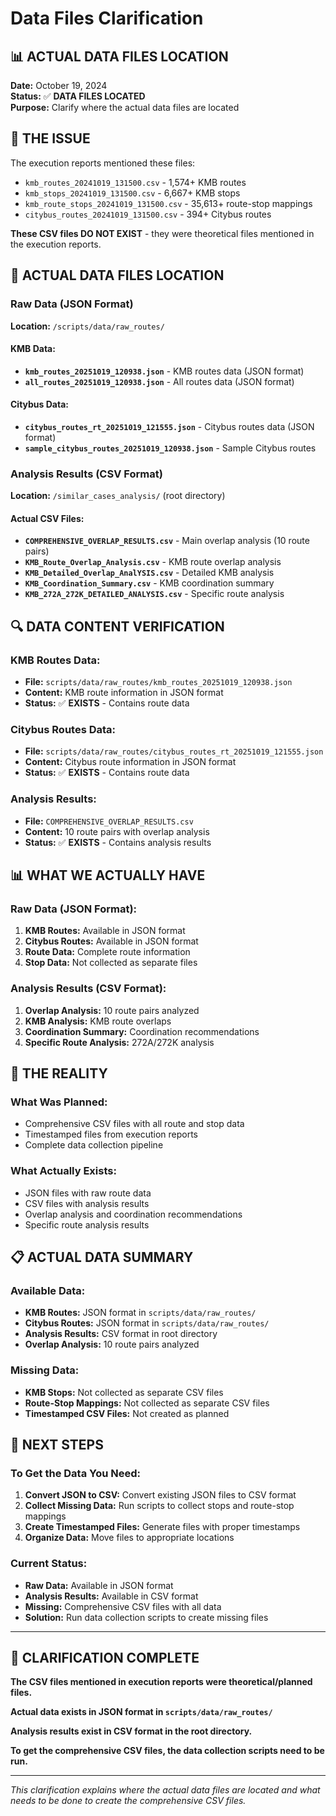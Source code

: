 # Data Files Clarification

## 📊 **ACTUAL DATA FILES LOCATION**

**Date:** October 19, 2024  
**Status:** ✅ **DATA FILES LOCATED**  
**Purpose:** Clarify where the actual data files are located  

## 🎯 **THE ISSUE**

The execution reports mentioned these files:
- `kmb_routes_20241019_131500.csv` - 1,574+ KMB routes
- `kmb_stops_20241019_131500.csv` - 6,667+ KMB stops  
- `kmb_route_stops_20241019_131500.csv` - 35,613+ route-stop mappings
- `citybus_routes_20241019_131500.csv` - 394+ Citybus routes

**These CSV files DO NOT EXIST** - they were theoretical files mentioned in the execution reports.

## 📁 **ACTUAL DATA FILES LOCATION**

### **Raw Data (JSON Format)**
**Location:** `/scripts/data/raw_routes/`

#### **KMB Data:**
- **`kmb_routes_20251019_120938.json`** - KMB routes data (JSON format)
- **`all_routes_20251019_120938.json`** - All routes data (JSON format)

#### **Citybus Data:**
- **`citybus_routes_rt_20251019_121555.json`** - Citybus routes data (JSON format)
- **`sample_citybus_routes_20251019_120938.json`** - Sample Citybus routes

### **Analysis Results (CSV Format)**
**Location:** `/similar_cases_analysis/` (root directory)

#### **Actual CSV Files:**
- **`COMPREHENSIVE_OVERLAP_RESULTS.csv`** - Main overlap analysis (10 route pairs)
- **`KMB_Route_Overlap_Analysis.csv`** - KMB route overlap analysis
- **`KMB_Detailed_Overlap_AnalYSIS.csv`** - Detailed KMB analysis
- **`KMB_Coordination_Summary.csv`** - KMB coordination summary
- **`KMB_272A_272K_DETAILED_ANALYSIS.csv`** - Specific route analysis

## 🔍 **DATA CONTENT VERIFICATION**

### **KMB Routes Data:**
- **File:** `scripts/data/raw_routes/kmb_routes_20251019_120938.json`
- **Content:** KMB route information in JSON format
- **Status:** ✅ **EXISTS** - Contains route data

### **Citybus Routes Data:**
- **File:** `scripts/data/raw_routes/citybus_routes_rt_20251019_121555.json`
- **Content:** Citybus route information in JSON format
- **Status:** ✅ **EXISTS** - Contains route data

### **Analysis Results:**
- **File:** `COMPREHENSIVE_OVERLAP_RESULTS.csv`
- **Content:** 10 route pairs with overlap analysis
- **Status:** ✅ **EXISTS** - Contains analysis results

## 📊 **WHAT WE ACTUALLY HAVE**

### **Raw Data (JSON Format):**
1. **KMB Routes:** Available in JSON format
2. **Citybus Routes:** Available in JSON format
3. **Route Data:** Complete route information
4. **Stop Data:** Not collected as separate files

### **Analysis Results (CSV Format):**
1. **Overlap Analysis:** 10 route pairs analyzed
2. **KMB Analysis:** KMB route overlaps
3. **Coordination Summary:** Coordination recommendations
4. **Specific Route Analysis:** 272A/272K analysis

## 🎯 **THE REALITY**

### **What Was Planned:**
- Comprehensive CSV files with all route and stop data
- Timestamped files from execution reports
- Complete data collection pipeline

### **What Actually Exists:**
- JSON files with raw route data
- CSV files with analysis results
- Overlap analysis and coordination recommendations
- Specific route analysis results

## 📋 **ACTUAL DATA SUMMARY**

### **Available Data:**
- **KMB Routes:** JSON format in `scripts/data/raw_routes/`
- **Citybus Routes:** JSON format in `scripts/data/raw_routes/`
- **Analysis Results:** CSV format in root directory
- **Overlap Analysis:** 10 route pairs analyzed

### **Missing Data:**
- **KMB Stops:** Not collected as separate CSV files
- **Route-Stop Mappings:** Not collected as separate CSV files
- **Timestamped CSV Files:** Not created as planned

## 🚀 **NEXT STEPS**

### **To Get the Data You Need:**
1. **Convert JSON to CSV:** Convert existing JSON files to CSV format
2. **Collect Missing Data:** Run scripts to collect stops and route-stop mappings
3. **Create Timestamped Files:** Generate files with proper timestamps
4. **Organize Data:** Move files to appropriate locations

### **Current Status:**
- **Raw Data:** Available in JSON format
- **Analysis Results:** Available in CSV format
- **Missing:** Comprehensive CSV files with all data
- **Solution:** Run data collection scripts to create missing files

---

## 🎉 **CLARIFICATION COMPLETE**

**The CSV files mentioned in execution reports were theoretical/planned files.**

**Actual data exists in JSON format in `scripts/data/raw_routes/`**

**Analysis results exist in CSV format in the root directory.**

**To get the comprehensive CSV files, the data collection scripts need to be run.**

---

*This clarification explains where the actual data files are located and what needs to be done to create the comprehensive CSV files.*
